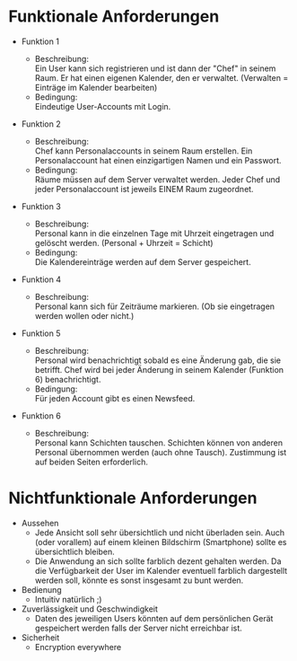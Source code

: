 # Funktionale Anforderungen

- Funktion 1
  - Beschreibung: <br/>
    Ein User kann sich registrieren und ist dann der "Chef" in seinem Raum. Er hat einen eigenen Kalender, den er verwaltet. (Verwalten = Einträge im Kalender bearbeiten)
  - Bedingung: <br/>
    Eindeutige User-Accounts mit Login.
    
- Funktion 2
  - Beschreibung: <br/>
    Chef kann Personalaccounts in seinem Raum erstellen. Ein Personalaccount hat einen einzigartigen Namen und ein Passwort.
  - Bedingung: <br/>
    Räume müssen auf dem Server verwaltet werden. Jeder Chef und jeder Personalaccount ist jeweils EINEM Raum zugeordnet.
  
- Funktion 3
  - Beschreibung: <br/>
    Personal kann in die einzelnen Tage mit Uhrzeit eingetragen und gelöscht werden. (Personal + Uhrzeit = Schicht) 
  - Bedingung: <br/>
    Die Kalendereinträge werden auf dem Server gespeichert.
    
- Funktion 4
  - Beschreibung: <br/>
    Personal kann sich für Zeiträume markieren. (Ob sie eingetragen werden wollen oder nicht.)
    
- Funktion 5
  - Beschreibung: <br/>
    Personal wird benachrichtigt sobald es eine Änderung gab, die sie betrifft. Chef wird bei jeder Änderung in seinem Kalender (Funktion 6) benachrichtigt.
  - Bedingung: <br/>
    Für jeden Account gibt es einen Newsfeed.
    
- Funktion 6
  - Beschreibung: <br/>
    Personal kann Schichten tauschen. Schichten können von anderen Personal übernommen werden (auch ohne Tausch). Zustimmung ist auf beiden Seiten erforderlich.
    
# Nichtfunktionale Anforderungen

- Aussehen
  - Jede Ansicht soll sehr übersichtlich und nicht überladen sein. Auch (oder vorallem) auf einem kleinen Bildschirm (Smartphone) sollte es übersichtlich bleiben.
  - Die Anwendung an sich sollte farblich dezent gehalten werden. Da die Verfügbarkeit der User im Kalender eventuell farblich dargestellt werden soll, könnte es sonst insgesamt zu bunt werden.
- Bedienung
  - Intuitiv natürlich ;)
- Zuverlässigkeit und Geschwindigkeit
  - Daten des jeweiligen Users könnten auf dem persönlichen Gerät gespeichert werden falls der Server nicht erreichbar ist.
- Sicherheit
  - Encryption everywhere
